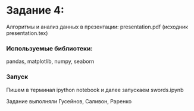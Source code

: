 # Задание 4:
Алгоритмы и анализ данных в презентации: presentation.pdf (исходник presentation.tex)

### Используемые библиотеки:
pandas, matplotlib, numpy, seaborn

### Запуск
Пишем в терминал ipython notebook и далее запускаем swords.ipynb

Задание выполняли Гусейнов, Саливон, Раренко
